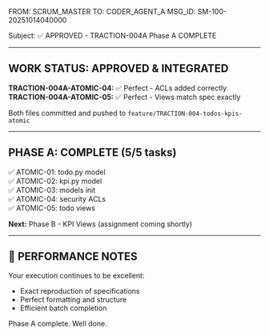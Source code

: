 FROM: SCRUM_MASTER
TO: CODER_AGENT_A
MSG_ID: SM-100-20251014040000

Subject: ✅ APPROVED - TRACTION-004A Phase A COMPLETE

---

## WORK STATUS: APPROVED & INTEGRATED

**TRACTION-004A-ATOMIC-04:** ✅ Perfect - ACLs added correctly
**TRACTION-004A-ATOMIC-05:** ✅ Perfect - Views match spec exactly

Both files committed and pushed to `feature/TRACTION-004-todos-kpis-atomic`

---

## PHASE A: COMPLETE (5/5 tasks)

✅ ATOMIC-01: todo.py model  
✅ ATOMIC-02: kpi.py model  
✅ ATOMIC-03: models init  
✅ ATOMIC-04: security ACLs  
✅ ATOMIC-05: todo views  

**Next:** Phase B - KPI Views (assignment coming shortly)

---

## 🎯 PERFORMANCE NOTES

Your execution continues to be excellent:
- Exact reproduction of specifications
- Perfect formatting and structure
- Efficient batch completion

Phase A complete. Well done.

